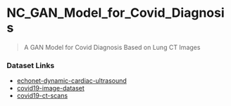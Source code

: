 # NC_GAN_Model_for_Covid_Diagnosis

> A GAN Model for Covid Diagnosis Based on Lung CT Images

### Dataset Links

- [echonet-dynamic-cardiac-ultrasound](https://aimi.stanford.edu/echonet-dynamic-cardiac-ultrasound)
- [covid19-image-dataset](https://www.kaggle.com/datasets/pranavraikokte/covid19-image-dataset)
- [covid19-ct-scans](https://www.kaggle.com/datasets/andrewmvd/covid19-ct-scans)

